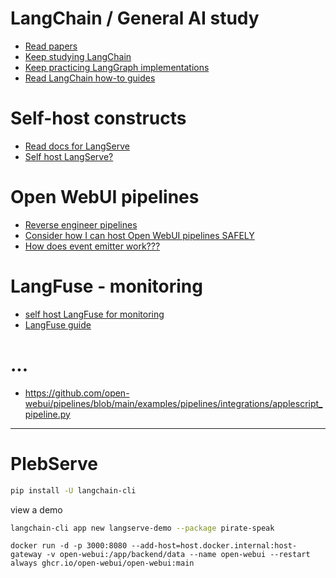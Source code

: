 # LangChain / General AI study
 - [Read papers](https://python.langchain.com/v0.2/docs/additional_resources/arxiv_references/)
 - [Keep studying LangChain](https://python.langchain.com/v0.2/docs/versions/v0_2/)
 - [Keep practicing LangGraph implementations](https://langchain-ai.github.io/langgraph/)
 - [Read LangChain how-to guides](https://python.langchain.com/v0.2/docs/how_to/)

# Self-host constructs
 - [Read docs for LangServe](https://python.langchain.com/v0.1/docs/langserve/)
 - [Self host LangServe?](https://langfuse.com/docs/deployment/self-host)

# Open WebUI pipelines
 - [Reverse engineer pipelines](https://github.com/open-webui/pipelines/tree/main#-quick-start-with-docker)
 - [Consider how I can host Open WebUI pipelines SAFELY](https://github.com/open-webui/pipelines/blob/main/config.py)
 - [How does event emitter work???](https://github.com/open-webui/open-webui/pull/3615)

# LangFuse - monitoring
 - [self host LangFuse for monitoring](https://langfuse.com/docs/deployment/self-host)
 - [LangFuse guide](https://langfuse.com/docs/integrations/langchain/tracing)

# ...
 - https://github.com/open-webui/pipelines/blob/main/examples/pipelines/integrations/applescript_pipeline.py


---


# PlebServe


```sh
pip install -U langchain-cli
```




view a demo

```sh
langchain-cli app new langserve-demo --package pirate-speak
```




```
docker run -d -p 3000:8080 --add-host=host.docker.internal:host-gateway -v open-webui:/app/backend/data --name open-webui --restart always ghcr.io/open-webui/open-webui:main
```